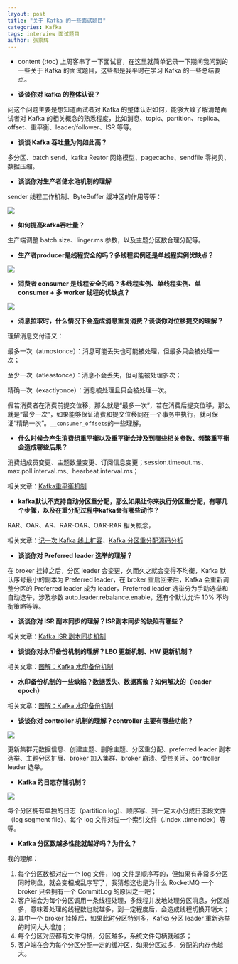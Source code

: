 ```yaml
---
layout: post
title: "关于 Kafka 的一些面试题目"
categories: Kafka
tags: interview 面试题目
author: 张乘辉
---
```


* content
{:toc}
上周客串了一下面试官，在这里就简单记录一下期间我问到的一些关于 Kafka 的面试题目，这些都是我平时在学习 Kafka 的一些总结要点。









- **谈谈你对 kafka 的整体认识？** 

问这个问题主要是想知道面试者对 Kafka 的整体认识如何，能够大致了解清楚面试者对 Kafka 的相关概念的熟悉程度，比如消息、topic、partition、replica、offset、重平衡、leader/follower、ISR 等等。

- **谈谈 Kafka 吞吐量为何如此高？**

多分区、batch send、kafka Reator 网络模型、pagecache、sendfile 零拷贝、数据压缩。

- **谈谈你对生产者储水池机制的理解**

sender 线程工作机制、ByteBuffer 缓冲区的作用等等：

![](https://gitee.com/objcoding/md-picture/raw/master/img/20191118190100.png)

- **如何提高kafka吞吐量？**

生产端调整 batch.size、linger.ms 参数，以及主题分区数合理分配等。

- **生产者producer是线程安全的吗？多线程实例还是单线程实例优缺点？**

![](https://gitee.com/objcoding/md-picture/raw/master/img/20191118190201.png)

- **消费者 consumer 是线程安全的吗？多线程实例、单线程实例、单 consumer + 多 worker 线程的优缺点？**

![](https://gitee.com/objcoding/md-picture/raw/master/img/20191118190458.png)

- **消息拉取时，什么情况下会造成消息重复消费？谈谈你对位移提交的理解？**

理解消息交付语义：

最多一次（atmostonce）：消息可能丢失也可能被处理，但最多只会被处理一次；

至少一次（atleastonce）：消息不会丢失，但可能被处理多次；

精确一次（exactlyonce）：消息被处理且只会被处理一次。

假若消费者在消费前提交位移，那么就是“最多一次”，若在消费后提交位移，那么就是“最少一次”，如果能够保证消费和提交位移同在一个事务中执行，就可保证“精确一次”。`__consumer_offsets`的一些理解。

- **什么时候会产生消费组重平衡以及重平衡会涉及到哪些相关参数、频繁重平衡会造成哪些后果？**

消费组成员变更、主题数量变更、订阅信息变更；session.timeout.ms、max.poll.interval.ms、hearbeat.interval.ms；

相关文章：[Kafka重平衡机制](https://mp.weixin.qq.com/s/4DFup_NziFJ1xdc4bZnVcg)

- **kafka默认不支持自动分区重分配，那么如果让你来执行分区重分配，有哪几个步骤，以及在重分配过程中kafka会有哪些动作？**

RAR、OAR、AR、RAR-OAR、OAR-RAR 相关概念，

相关文章：[记一次 Kafka 线上扩容](https://mp.weixin.qq.com/s/n2dMrs21nUU15Vza0VV1pA)、[Kafka 分区重分配源码分析](https://mp.weixin.qq.com/s/6BK28kf2m4ZWKzI2ZjILhw)

- **谈谈你对 Preferred leader 选举的理解？**

在 broker 挂掉之后，分区 leader 会变更，久而久之就会变得不均衡，Kafka 默认序号最小的副本为 Preferred leader，在 broker 重启回来后，Kafka 会重新调整分区的 Preferred leader 成为 leader，Preferred leader 选举分为手动选举和自动选举，涉及参数 auto.leader.rebalance.enable，还有个默认允许 10% 不均衡策略等等。

- **谈谈你对 ISR 副本同步的理解？ISR副本同步的缺陷有哪些？**

相关文章：[Kafka ISR 副本同步机制](https://mp.weixin.qq.com/s/-uHOUT-AErUnuLjqhvsOow)

- **谈谈你对水印备份机制的理解？LEO 更新机制、HW 更新机制？** 

相关文章：[图解：Kafka 水印备份机制](https://mp.weixin.qq.com/s/WSdebVgIpvJ_c4DpFYqO4w)

- **水印备份机制的一些缺陷？数据丢失、数据离散？如何解决的（leader epoch）**

相关文章：[图解：Kafka 水印备份机制](https://mp.weixin.qq.com/s/WSdebVgIpvJ_c4DpFYqO4w)

- **谈谈你对 controller 机制的理解？controller 主要有哪些功能？**

![](https://gitee.com/objcoding/md-picture/raw/master/img/20191118192419.png)

更新集群元数据信息、创建主题、删除主题、分区重分配、preferred leader 副本选举、主题分区扩展、broker 加入集群、broker 崩溃、受控关闭、controller leader 选举。

- **Kafka 的日志存储机制？** 

![](https://gitee.com/objcoding/md-picture/raw/master/img/20191118192545.png)

每个分区拥有单独的日志（partition log）、顺序写、到一定大小分成日志段文件（log segment file）、每个 log 文件对应一个索引文件（.index .timeindex）等等。

- **Kafka 分区数越多性能就越好吗？为什么？**

我的理解：

1. 每个分区数都对应一个 log 文件，log 文件是顺序写的，但如果有非常多分区同时刷盘，就会变相成乱序写了，我猜想这也是为什么 RocketMQ 一个 broker 只会拥有一个 CommitLog 的原因之一吧；
2. 客户端会为每个分区调用一条线程处理，多线程并发地处理分区消息，分区越多，意味着处理的线程数也就越多，到一定程度后，会造成线程切换开销大；
3. 其中一个 broker 挂掉后，如果此时分区特别多，Kafka 分区 leader 重新选举的时间大大增加；
4. 每个分区对应都有文件句柄，分区越多，系统文件句柄就越多；
5. 客户端在会为每个分区分配一定的缓冲区，如果分区过多，分配的内存也越大。